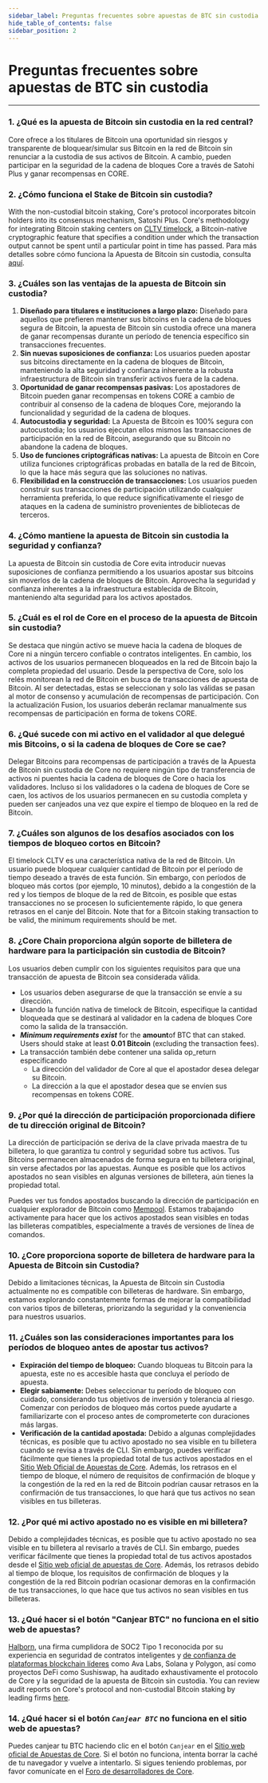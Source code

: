 ```yaml
---
sidebar_label: Preguntas frecuentes sobre apuestas de BTC sin custodia
hide_table_of_contents: false
sidebar_position: 2
---
```


# Preguntas frecuentes sobre apuestas de BTC sin custodia

---

### 1\. ¿Qué es la apuesta de Bitcoin sin custodia en la red central?

Core ofrece a los titulares de Bitcoin una oportunidad sin riesgos y transparente de bloquear/simular sus Bitcoin en la red de Bitcoin sin renunciar a la custodia de sus activos de Bitcoin. A cambio, pueden participar en la seguridad de la cadena de bloques Core a través de Satohi Plus y ganar recompensas en CORE.

### 2\. ¿Cómo funciona el Stake de Bitcoin sin custodia?

With the non-custodial bitcoin staking, Core's protocol incorporates bitcoin holders into its consensus mechanism, Satoshi Plus. Core's methodology for integrating Bitcoin staking centers on [CLTV timelock](https://en.bitcoin.it/wiki/Timelock#CheckLockTimeVerify), a Bitcoin-native cryptographic feature that specifies a condition under which the transaction output cannot be spent until a particular point in time has passed. Para más detalles sobre cómo funciona la Apuesta de Bitcoin sin custodia, consulta [aquí](https://docs.google.com/document/d/1DfhLwMfANGYhcJe4UiyRJxpw1FvFX6k-QQK4cMYYOls/edit?tab=t.0#heading=h.1i3v4ioboaxe).

### 3\. ¿Cuáles son las ventajas de la apuesta de Bitcoin sin custodia?

1. **Diseñado para titulares e instituciones a largo plazo:** Diseñado para aquellos que prefieren mantener sus bitcoins en la cadena de bloques segura de Bitcoin, la apuesta de Bitcoin sin custodia ofrece una manera de ganar recompensas durante un período de tenencia específico sin transacciones frecuentes.
2. **Sin nuevas suposiciones de confianza:** Los usuarios pueden apostar sus bitcoins directamente en la cadena de bloques de Bitcoin, manteniendo la alta seguridad y confianza inherente a la robusta infraestructura de Bitcoin sin transferir activos fuera de la cadena.
3. **Oportunidad de ganar recompensas pasivas:** Los apostadores de Bitcoin pueden ganar recompensas en tokens CORE a cambio de contribuir al consenso de la cadena de bloques Core, mejorando la funcionalidad y seguridad de la cadena de bloques.
4. **Autocustodia y seguridad:** La Apuesta de Bitcoin es 100% segura con autocustodia; los usuarios ejecutan ellos mismos las transacciones de participación en la red de Bitcoin, asegurando que su Bitcoin no abandone la cadena de bloques.
5. **Uso de funciones criptográficas nativas:** La apuesta de Bitcoin en Core utiliza funciones criptográficas probadas en batalla de la red de Bitcoin, lo que la hace más segura que las soluciones no nativas.
6. **Flexibilidad en la construcción de transacciones:** Los usuarios pueden construir sus transacciones de participación utilizando cualquier herramienta preferida, lo que reduce significativamente el riesgo de ataques en la cadena de suministro provenientes de bibliotecas de terceros.

### 4\. ¿Cómo mantiene la apuesta de Bitcoin sin custodia la seguridad y confianza?

La apuesta de Bitcoin sin custodia de Core evita introducir nuevas suposiciones de confianza permitiendo a los usuarios apostar sus bitcoins sin moverlos de la cadena de bloques de Bitcoin. Aprovecha la seguridad y confianza inherentes a la infraestructura establecida de Bitcoin, manteniendo alta seguridad para los activos apostados.

### 5\. ¿Cuál es el rol de Core en el proceso de la apuesta de Bitcoin sin custodia?

Se destaca que ningún activo se mueve hacia la cadena de bloques de Core ni a ningún tercero confiable o contratos inteligentes. En cambio, los activos de los usuarios permanecen bloqueados en la red de Bitcoin bajo la completa propiedad del usuario. Desde la perspectiva de Core, solo los relés monitorean la red de Bitcoin en busca de transacciones de apuesta de Bitcoin. Al ser detectadas, estas se seleccionan y solo las válidas se pasan al motor de consenso y acumulación de recompensas de participación. Con la actualización Fusion, los usuarios deberán reclamar manualmente sus recompensas de participación en forma de tokens CORE.

### 6\. ¿Qué sucede con mi activo en el validador al que delegué mis Bitcoins, o si la cadena de bloques de Core se cae?

Delegar Bitcoins para recompensas de participación a través de la Apuesta de Bitcoin sin custodia de Core no requiere ningún tipo de transferencia de activos ni puentes hacia la cadena de bloques de Core o hacia los validadores. Incluso si los validadores o la cadena de bloques de Core se caen, los activos de los usuarios permanecen en su custodia completa y pueden ser canjeados una vez que expire el tiempo de bloqueo en la red de Bitcoin.

### 7\. ¿Cuáles son algunos de los desafíos asociados con los tiempos de bloqueo cortos en Bitcoin?

El timelock CLTV es una característica nativa de la red de Bitcoin. Un usuario puede bloquear cualquier cantidad de Bitcoin por el período de tiempo deseado a través de esta función. Sin embargo, con períodos de bloqueo más cortos (por ejemplo, 10 minutos), debido a la congestión de la red y los tiempos de bloque de la red de Bitcoin, es posible que estas transacciones no se procesen lo suficientemente rápido, lo que genera retrasos en el canje del Bitcoin. Note that for a Bitcoin staking transaction to be valid, the minimum requirements should be met.

### 8\. ¿Core Chain proporciona algún soporte de billetera de hardware para la participación sin custodia de Bitcoin?

Los usuarios deben cumplir con los siguientes requisitos para que una transacción de apuesta de Bitcoin sea considerada válida.

- Los usuarios deben asegurarse de que la transacción se envíe a su dirección.
- Usando la función nativa de timelock de Bitcoin, especifique la cantidad bloqueada que se destinará al validador en la cadena de bloques Core como la salida de la transacción.
- **_Minimum requirements exist_** for the **amount**of BTC that can staked. Users should stake at least **0.01 Bitcoin** (excluding the transaction fees).
- La transacción también debe contener una salida op\_return especificando
  - La dirección del validador de Core al que el apostador desea delegar su Bitcoin.
  - La dirección a la que el apostador desea que se envíen sus recompensas en tokens CORE.

### 9\. ¿Por qué la dirección de participación proporcionada difiere de tu dirección original de Bitcoin?

La dirección de participación se deriva de la clave privada maestra de tu billetera, lo que garantiza tu control y seguridad sobre tus activos. Tus Bitcoins permanecen almacenados de forma segura en tu billetera original, sin verse afectados por las apuestas. Aunque es posible que los activos apostados no sean visibles en algunas versiones de billetera, aún tienes la propiedad total.

Puedes ver tus fondos apostados buscando la dirección de participación en cualquier explorador de Bitcoin como [Mempool](https://mempool.space/). Estamos trabajando activamente para hacer que los activos apostados sean visibles en todas las billeteras compatibles, especialmente a través de versiones de línea de comandos.

### 10\. ¿Core proporciona soporte de billetera de hardware para la Apuesta de Bitcoin sin Custodia?

Debido a limitaciones técnicas, la Apuesta de Bitcoin sin Custodia actualmente no es compatible con billeteras de hardware. Sin embargo, estamos explorando constantemente formas de mejorar la compatibilidad con varios tipos de billeteras, priorizando la seguridad y la conveniencia para nuestros usuarios.

### 11\. ¿Cuáles son las consideraciones importantes para los períodos de bloqueo antes de apostar tus activos?

- **Expiración del tiempo de bloqueo:** Cuando bloqueas tu Bitcoin para la apuesta, este no es accesible hasta que concluya el período de apuesta.
- **Elegir sabiamente:** Debes seleccionar tu período de bloqueo con cuidado, considerando tus objetivos de inversión y tolerancia al riesgo. Comenzar con períodos de bloqueo más cortos puede ayudarte a familiarizarte con el proceso antes de comprometerte con duraciones más largas.
- **Verificación de la cantidad apostada:** Debido a algunas complejidades técnicas, es posible que tu activo apostado no sea visible en tu billetera cuando se revisa a través de CLI. Sin embargo, puedes verificar fácilmente que tienes la propiedad total de tus activos apostados en el [Sitio Web Oficial de Apuestas de Core](https://stake.coredao.org/). Además, los retrasos en el tiempo de bloque, el número de requisitos de confirmación de bloque y la congestión de la red en la red de Bitcoin podrían causar retrasos en la confirmación de tus transacciones, lo que hará que tus activos no sean visibles en tus billeteras.

### 12\. ¿Por qué mi activo apostado no es visible en mi billetera?

Debido a complejidades técnicas, es posible que tu activo apostado no sea visible en tu billetera al revisarlo a través de CLI. Sin embargo, puedes verificar fácilmente que tienes la propiedad total de tus activos apostados desde el [Sitio web oficial de apuestas de Core](https://stake.coredao.org/). Además, los retrasos debido al tiempo de bloque, los requisitos de confirmación de bloques y la congestión de la red Bitcoin podrían ocasionar demoras en la confirmación de tus transacciones, lo que hace que tus activos no sean visibles en tus billeteras.

### 13\. ¿Qué hacer si el botón "Canjear BTC" no funciona en el sitio web de apuestas?

[Halborn](https://www.halborn.com/), una firma cumplidora de SOC2 Tipo 1 reconocida por su experiencia en seguridad de contratos inteligentes y [de confianza de plataformas blockchain líderes](https://www.halborn.com/about/who-trusts-us) como Ava Labs, Solana y Polygon, así como proyectos DeFi como Sushiswap, ha auditado exhaustivamente el protocolo de Core y la seguridad de la apuesta de Bitcoin sin custodia. You can review audit reports on Core's protocol and non-custodial Bitcoin staking by leading firms [here](https://docs.coredao.org/docs/Learn/audit).

### 14\. ¿Qué hacer si el botón _`Canjear BTC`_ no funciona en el sitio web de apuestas?

Puedes canjear tu BTC haciendo clic en el botón `Canjear` en el [Sitio web oficial de Apuestas de Core](https://stake.coredao.org/). Si el botón no funciona, intenta borrar la caché de tu navegador y vuelve a intentarlo. Si sigues teniendo problemas, por favor comunícate en el [Foro de desarrolladores de Core](https://forum.coredao.org/).
